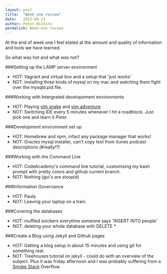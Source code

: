 ```yaml
---
layout: post
title:  "Week one review"
date:   2015-09-21
author: Peter Wilkins
permalink: Week-one-review
---
```


At the end of week one I feel elated at the amount and quality of information and tools we have learned.

So what was hot and what was not?

###Setting up the LAMP server environment
* HOT: Vagrant and virtual box and a setup that 'just works'
* NOT: installing three kinds of mysql on my mac and watching them fight over the mysqld.pid file.

###Working with Intergrated developement environments
- HOT: Playing [vim snake](http://www.vimsnake.com/) and [vim adventure](http://vim-adventures.com/)
- NOT: Switching IDE every 5 minutes whenever I hit a roadblock. Just pick one and learn it Peter.

###Development environment set up
+ HOT: Homebrew and npm, infact any package manager that works!
+ NOT: Oracles mysql installer, can't copy text from itunes podcast descriptions (#really!?)

###Working with the Command Line
* HOT: CodeAcademy's command line tutorial, customising my bash prompt with pretty colors and github current branch.
* NOT: Nothing (gui's are stoopid)

###Information Governance
- HOT: Paula
- NOT: Leaving your laptop on a train.

###Covering the databases
+ HOT: muffled snickers everytime someone says 'INSERT INTO people'
+ NOT: deleting your whole database with DELETE *

###Create a Blog using Jekyll and Github pages
* HOT: Getting a blog setup in about 15 minutes and using git for something real.
* NOT: Treehouses tutorial on jekyll - could do with an overview of the subject. Plus it was friday afternoon and I was probably suffering from a [Smoke Stack](http://grillstock.co.uk/blogs/archives/tag/smokestack-burger/) Overflow.
